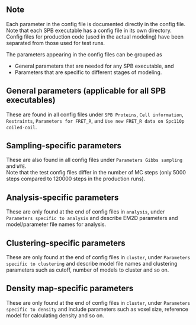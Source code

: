 ## Note 
Each parameter in the config file is documented directly in the config file.  
Note that each SPB executable has a config file in its own directory.  
Config files for production code (used in the actual modeling) have been separated from those used for test runs.

The parameters appearing in the config files can be grouped as 
  - General parameters that are needed for any SPB executable, and 
  - Parameters that are specific to different stages of modeling.

## General parameters (applicable for all SPB executables)
These are found in all config files under `SPB Proteins`, `Cell information`, `Restraints`, `Parameters for FRET_R`, and `Use new FRET_R data on Spc110p coiled-coil`. 

## Sampling-specific parameters 
These are also found in all config files under `Parameters Gibbs sampling` and `WTE`.  
Note that the test config files differ in the number of MC steps (only 5000 steps compared to 120000 steps in the production runs).

## Analysis-specific parameters
These are only found at the end of config files in `analysis`, under `Parameters specific to analysis` and describe EM2D parameters and model/parameter file names for analysis.

## Clustering-specific parameters
These are only found at the end of config files in `cluster`, under `Parameters specific to clustering` and describe model file names and clustering parameters such as cutoff, number of models to cluster and so on. 

## Density map-specific parameters
These are only found at the end of config files in `cluster`, under `Parameters specific to density` and include parameters such as voxel size, reference model for calculating density and so on.


